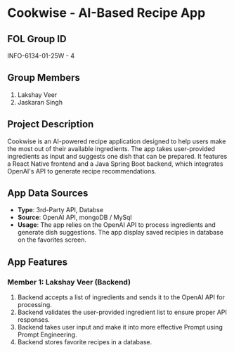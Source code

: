 # Cookwise - AI-Based Recipe App

## FOL Group ID
INFO-6134-01-25W - 4

## Group Members
1. Lakshay Veer
2. Jaskaran Singh

## Project Description
Cookwise is an AI-powered recipe application designed to help users make the most out of their available ingredients. The app takes user-provided ingredients as input and suggests one dish that can be prepared. It features a React Native frontend and a Java Spring Boot backend, which integrates OpenAI's API to generate recipe recommendations.



## App Data Sources
- **Type**: 3rd-Party API, Databse
- **Source**: OpenAI API, mongoDB / MySql
- **Usage**: The app relies on the OpenAI API to process ingredients and generate dish suggestions. The app display saved recipies in database on the favorites screen.

## App Features
### Member 1: Lakshay Veer (Backend)
1. Backend accepts a list of ingredients and sends it to the OpenAI API for processing.
2. Backend validates the user-provided ingredient list to ensure proper API responses.
3. Backend takes user input and make it into more effective Prompt using Prompt Engineering.
4. Backend stores favorite recipes in a database.
